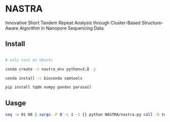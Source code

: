 # NASTRA
Innovative Short Tandem Repeat Analysis through Cluster-Based Structure-Aware Algorithm in Nanopore Sequencing Data


## Install

```bash

# only test on Ubuntu

conda create -n nastra_env python=3.8 -y  

conda install -c bioconda samtools

pip install tqdm numpy pandas parasail

```


## Uasge

```bash
seq -w 01 08 | xargs -P 8 -L 1 -I {} python NASTRA/nastra.py call -b test_data/alignment_8standards_1h/barcode{}.bam -o test_data/nastra_out/barcode{}.txt;
```